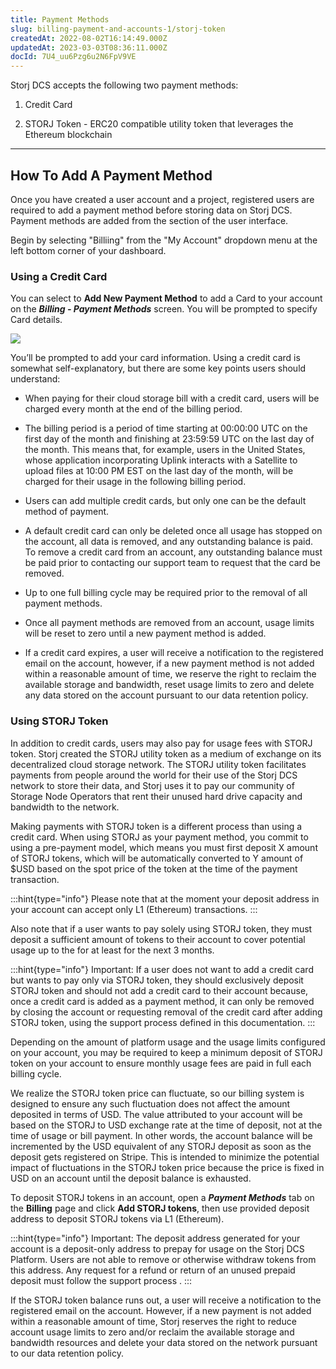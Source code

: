 ```yaml
---
title: Payment Methods
slug: billing-payment-and-accounts-1/storj-token
createdAt: 2022-08-02T16:14:49.000Z
updatedAt: 2023-03-03T08:36:11.000Z
docId: 7U4_uu6Pzg6u2N6FpV9VE
---
```


Storj DCS accepts the following two payment methods:

1.  Credit Card

2.  STORJ Token -  ERC20 compatible utility token that leverages the Ethereum blockchain

***

## How To Add A Payment Method

Once you have created a user account and a project, registered users are required to add a payment method before storing data on Storj DCS. Payment methods are added from the [](docId\:Hurx0SirlRp_O5aUzew7_) section of the user interface.&#x20;

Begin by selecting "Billiing" from the "My Account" dropdown menu at the left bottom corner of your dashboard.

### Using a Credit Card

You can select to **Add New Payment Method** to add a Card to your account on the ***Billing - Payment Methods*** screen. You will be prompted to specify Card details.

![](https://archbee-image-uploads.s3.amazonaws.com/kv3plx2xmXcUGcVl4Lttj/C4o1JavxukxpIrcIEGW-B_image.png)

You’ll be prompted to add your card information. Using a credit card is somewhat self-explanatory, but there are some key points users should understand:

*   When paying for their cloud storage bill with a credit card, users will be charged every month at the end of the billing period.

*   The billing period is a period of time starting at 00:00:00 UTC on the first day of the month and finishing at 23:59:59 UTC on the last day of the month. This means that, for example, users in the United States, whose application incorporating Uplink interacts with a Satellite to upload files at 10:00 PM EST on the last day of the month, will be charged for their usage in the following billing period.

*   Users can add multiple credit cards, but only one can be the default method of payment.

*   A default credit card can only be deleted once all usage has stopped on the account, all data is removed, and any outstanding balance is paid. To remove a credit card from an account, any outstanding balance must be paid prior to contacting our support team to request that the card be removed.&#x20;

*   Up to one full billing cycle may be required prior to the removal of all payment methods.

*   Once all payment methods are removed from an account, usage limits will be reset to zero until a new payment method is added.

*   If a credit card expires, a user will receive a notification to the registered email on the account, however, if a new payment method is not added within a reasonable amount of time, we reserve the right to reclaim the available storage and bandwidth, reset usage limits to zero and delete any data stored on the account pursuant to our data retention policy.

### Using STORJ Token&#x20;

In addition to credit cards, users may also pay for usage fees with STORJ token. Storj created the STORJ utility token as a medium of exchange on its decentralized cloud storage network. The STORJ utility token facilitates payments from people around the world for their use of the Storj DCS network to store their data, and Storj uses it to pay our community of Storage Node Operators that rent their unused hard drive capacity and bandwidth to the network.&#x20;

Making payments with STORJ token is a different process than using a credit card. When using STORJ as your payment method, you commit to using a pre-payment model, which means you must first deposit X amount of STORJ tokens, which will be automatically converted to Y amount of $USD based on the spot price of the token at the time of the payment transaction.

:::hint{type="info"}
Please note that at the moment your deposit address in your account can accept only L1 (Ethereum) transactions.
:::

Also note that if a user wants to pay solely using STORJ token, they must deposit a sufficient amount of tokens to their account to cover potential usage up to the [](docId\:A4kUGYhfgGbVhlQ2ZHXVS) for at least for the next 3 months.

:::hint{type="info"}
Important: If a user does not want to add a credit card but wants to pay only via STORJ token, they should exclusively deposit STORJ token and should not add a credit card to their account because, once a credit card is added as a payment method, it can only be removed by closing the account or requesting removal of the credit card after adding STORJ token, using the support process defined in this documentation.
:::

Depending on the amount of platform usage and the usage limits configured on your account, you may be required to keep a minimum deposit of STORJ token on your account to ensure monthly usage fees are paid in full each billing cycle.

We realize the STORJ token price can fluctuate, so our billing system is designed to ensure any such fluctuation does not affect the amount deposited in terms of USD. The value attributed to your account will be based on the STORJ to USD exchange rate at the time of deposit, not at the time of usage or bill payment. In other words, the account balance will be incremented by the USD equivalent of any STORJ deposit as soon as the deposit gets registered on Stripe. This is intended to minimize the potential impact of fluctuations in the STORJ token price because the price is fixed in USD on an account until the deposit balance is exhausted.

To deposit STORJ tokens in an account, open a ***Payment Methods*** tab on the **Billing** page and click **Add STORJ tokens**, then use provided deposit address to deposit STORJ tokens via L1 (Ethereum).

:::hint{type="info"}
Important: The deposit address generated for your account is a deposit-only address to prepay for usage on the Storj DCS Platform. Users are not able to remove or otherwise withdraw tokens from this address. Any request for a refund or return of an unused prepaid deposit must follow the support process [](docId\:LX9pqXsAduR8LEaEiX_It).
:::

If the STORJ token balance runs out, a user will receive a notification to the registered email on the account. However, if a new payment is not added within a reasonable amount of time, Storj reserves the right to reduce account usage limits to zero and/or reclaim the available storage and bandwidth resources and delete your data stored on the network pursuant to our data retention policy.

